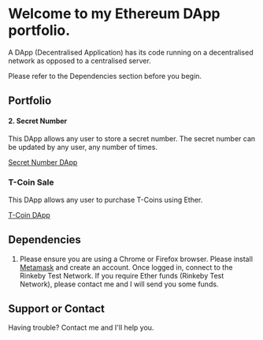 # Welcome to my Ethereum DApp portfolio. 

A DApp (Decentralised Application) has its code running on a decentralised network as opposed to a centralised server.

Please refer to the Dependencies section before you begin. 

## Portfolio

#### 2. Secret Number

This DApp allows any user to store a secret number. The secret number can be updated by any user, any number of times. 

[Secret Number DApp](https://github.com/kassavin/Secret_Number)


### T-Coin Sale

This DApp allows any user to purchase T-Coins using Ether. 

[T-Coin DApp](https://github.com/kassavin/T_Coin)


## Dependencies 

1. Please ensure you are using a Chrome or Firefox browser. Please install [Metamask](https://metamask.io/download.html) and create an account. Once logged in, connect to the Rinkeby Test Network. If you require Ether funds (Rinkeby Test Network), please contact me and I will send you some funds. 

## Support or Contact

Having trouble? Contact me and I'll help you. 
